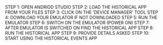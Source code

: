 STEP 1: OPEN ANDRIOD STUDIO 
STEP 2: LOAD THE HISTORICAL APP FROM YOUR FILES
STEP 3: CLICK ON THE 'DEVICE MANAGER' TOOL
STEP 4: DOWNLOAD YOUR EMULATOR IF NOT DOWNLOADED 
STEP 5: RUN THE EMULATOR
STEP 6: SWITCH ON THE EMULATOR (POWER ON)
STEP 7: AFTER EMULATOR IS SWITCHED ON FIND THE HISTORICAL APP
STEP 8: RUN THE HISTORICAL APP
STEP 9: PROVIDE DETAILS ASKED 
STEP 10: START USING THE HISTORICAL EVENTS APP
